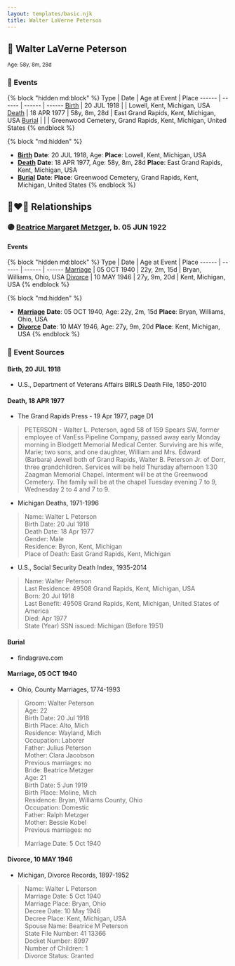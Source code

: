 ```yaml
---
layout: templates/basic.njk
title: Walter LaVerne Peterson
---
```

## 🔵 Walter LaVerne Peterson
<small>Age: 58y, 8m, 28d</small>


### 📆 Events

{% block "hidden md:block" %}
Type | Date | Age at Event | Place
------ | ------ | ------ | ------
[Birth](#event-event-2) | 20 JUL 1918 |  | Lowell, Kent, Michigan, USA
[Death](#event-event-3) | 18 APR 1977 | 58y, 8m, 28d | East Grand Rapids, Kent, Michigan, USA
[Burial](#event-event-4) |  |  | Greenwood Cemetery, Grand Rapids, Kent, Michigan, United States
{% endblock %}

{% block "md:hidden" %}
- **[Birth](#event-event-2)**
**Date**: 20 JUL 1918, Age:
**Place**: Lowell, Kent, Michigan, USA
- **[Death](#event-event-3)**
**Date**: 18 APR 1977, Age: 58y, 8m, 28d
**Place**: East Grand Rapids, Kent, Michigan, USA
- **[Burial](#event-event-4)**
**Date**:
**Place**: Greenwood Cemetery, Grand Rapids, Kent, Michigan, United States
{% endblock %}

## 👩‍❤️‍👨 Relationships

### 🟣 [Beatrice Margaret Metzger](/people/7/79763948), b. 05 JUN 1922

#### Events

{% block "hidden md:block" %}
Type | Date | Age at Event | Place
------ | ------ | ------ | ------
[Marriage](#event-family-0-event-0) | 05 OCT 1940 | 22y, 2m, 15d | Bryan, Williams, Ohio, USA
[Divorce](#event-family-0-event-1) | 10 MAY 1946 | 27y, 9m, 20d | Kent, Michigan, USA
{% endblock %}

{% block "md:hidden" %}
- **[Marriage](#event-family-0-event-0)**
**Date**: 05 OCT 1940, Age: 22y, 2m, 15d
**Place**: Bryan, Williams, Ohio, USA
- **[Divorce](#event-family-0-event-1)**
**Date**: 10 MAY 1946, Age: 27y, 9m, 20d
**Place**: Kent, Michigan, USA
{% endblock %}

### 📰 Event Sources

#### <a id="event-event-2"></a> Birth, 20 JUL 1918
* U.S., Department of Veterans Affairs BIRLS Death File, 1850-2010

#### <a id="event-event-3"></a> Death, 18 APR 1977
* The Grand Rapids Press  - 19 Apr 1977, page D1
>   
  > PETERSON - Walter L. Peterson, aged 58 of 159 Spears SW, former employee of VanEss Pipeline Company, passed away early Monday morning in Blodgett Memorial Medical Center. Surviving are his wife, Marie; two sons, and one daughter, William and Mrs. Edward (Barbara) Jewell both of Grand Rapids, Walter B. Peterson Jr. of Dorr, three grandchildren. Services will be held Thursday afternoon 1:30 Zaagman Memorial Chapel. Interment will be at the Greenwood Cemetery. The family will be at the chapel Tuesday evening 7 to 9, Wednesday 2 to 4 and 7 to 9.
* Michigan Deaths, 1971-1996
>   
  > Name: Walter L Peterson  
  > Birth Date: 20 Jul 1918  
  > Death Date: 18 Apr 1977  
  > Gender: Male  
  > Residence: Byron, Kent, Michigan  
  > Place of Death: East Grand Rapids, Kent, Michigan
* U.S., Social Security Death Index, 1935-2014
>   
  > Name: Walter Peterson  
  > Last Residence: 49508  Grand Rapids, Kent, Michigan, USA  
  > Born: 20 Jul 1918  
  > Last Benefit: 49508  Grand Rapids, Kent, Michigan, United States of America  
  > Died: Apr 1977  
  > State (Year) SSN issued: Michigan (Before 1951)

#### <a id="event-event-4"></a> Burial
* findagrave.com
#### <a id="event-family-0-event-0"></a> Marriage, 05 OCT 1940
* Ohio, County Marriages, 1774-1993
>   
  > Groom: Walter Peterson  
  > Age: 22  
  > Birth Date: 20 Jul 1918  
  > Birth Place: Alto, Mich  
  > Residence: Wayland, Mich  
  > Occupation: Laborer  
  > Father: Julius Peterson  
  > Mother: Clara Jacobson  
  > Previous marriages: no  
  > Bride: Beatrice Metzger  
  > Age: 21  
  > Birth Date: 5 Jun 1919  
  > Birth Place: Moline, Mich  
  > Residence: Bryan, Williams County, Ohio  
  > Occupation: Domestic  
  > Father: Ralph Metzger  
  > Mother: Bessie Kobel  
  > Previous marriages: no  
  >   
  > Marriage Date: 5 Oct 1940

#### <a id="event-family-0-event-1"></a> Divorce, 10 MAY 1946
* Michigan, Divorce Records, 1897-1952
>   
  > Name: Walter L Peterson  
  > Marriage Date: 5 Oct 1940  
  > Marriage Place: Bryan, Ohio  
  > Decree Date: 10 May 1946  
  > Decree Place: Kent, Michigan, USA  
  > Spouse Name: Beatrice M Peterson  
  > State File Number: 41 13366  
  > Docket Number: 8997  
  > Number of Children: 1  
  > Divorce Status: Granted
